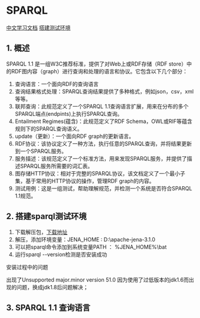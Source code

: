 # SPARQL

[中文学习文档](http://www.chinaw3c.org/REC-sparql11-overview-20130321-cn.html)
[搭建测试环境](http://jena.apache.org/tutorials/sparql_query1.html)

## 1. 概述

SPARQL 1.1 是一组W3C推荐标准，提供了对Web上或RDF存储（RDF store）中的RDF图内容（graph）进行查询和处理的语言和协议。它包含以下几个部分：

1. 查询语言：一个面向RDF的查询语言
2. 查询结果格式处理：SPARQL查询结果提供了多种格式，例如json，csv，xml等等。
3. 联邦查询：此规范定义了一个SPARQL 1.1查询语言扩展，用来在分布的多个SPARQL端点(endpints)上执行SPARQL查询。
4. Entailment Regimes(蕴含)：此规范定义了RDF Schema，OWL或RIF等蕴含规则下的SPARQL查询语义。
5. update（更新）：一个面向RDF graph的更新语言。
6. RDF协议：该协议定义了一种方法，执行任意的SPARQL查询，并将结果更新到一个SPARQL服务。
7. 服务描述：该规范定义了一个标准方法，用来发现SPARQL服务，并提供了描述SPARQL服务所需要的词汇表。
8. 图存储HTTP协议：相对于完整的SPARQL协议，该文档定义了一个最小子集，基于常用的HTTP协议的操作，管理RDF graph的内容。
9. 测试用例：这是一组测试，帮助理解规范，并检测一个系统是否符合SPARQL 1.1规范。

## 2. 搭建sparql测试环境

1. 下载解压包，[下载地址](http://jena.apache.org/)
2. 解压，添加环境变量：JENA_HOME : D:\apache-jena-3.1.0
3. 可以把sparql命令添加到系统变量PATH ： %JENA_HOME%\bat
4. 运行sparql --version检测是否安装成功

安装过程中的问题

出现了Unsupported major.minor version 51.0 
因为使用了过低版本的jdk1.6而出现的问题，换成jdk1.8后问题解决；

## 3. SPARQL 1.1 查询语言

